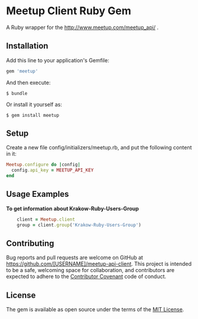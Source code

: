 # Meetup Client Ruby Gem

A Ruby wrapper for the http://www.meetup.com/meetup_api/ .

## Installation

Add this line to your application's Gemfile:

```ruby
gem 'meetup'
```

And then execute:

    $ bundle

Or install it yourself as:

    $ gem install meetup

## Setup
Create a new file config/initializers/meetup.rb, and put the following content in it:

```ruby
Meetup.configure do |config|
  config.api_key = MEETUP_API_KEY
end
```

## Usage Examples

**To get information about Krakow-Ruby-Users-Group**

```ruby
    client = Meetup.client
    group = client.group('Krakow-Ruby-Users-Group')
```
## Contributing

Bug reports and pull requests are welcome on GitHub at https://github.com/[USERNAME]/meetup-api-client. This project is intended to be a safe, welcoming space for collaboration, and contributors are expected to adhere to the [Contributor Covenant](http://contributor-covenant.org) code of conduct.


## License

The gem is available as open source under the terms of the [MIT License](http://opensource.org/licenses/MIT).
